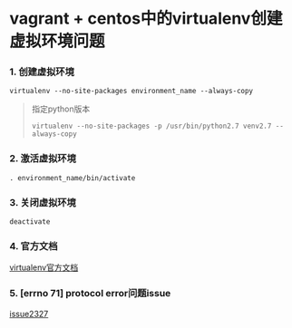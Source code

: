 # vagrant + centos中的virtualenv创建虚拟环境问题

### 1. 创建虚拟环境

`virtualenv --no-site-packages environment_name --always-copy`

> 指定python版本
>
> `virtualenv --no-site-packages -p /usr/bin/python2.7 venv2.7 --always-copy`

### 2. 激活虚拟环境

`. environment_name/bin/activate`

### 3. 关闭虚拟环境

`deactivate`

### 4. 官方文档

[virtualenv官方文档](https://link.jianshu.com/?t=http://virtualenv.readthedocs.org/en/latest/virtualenv.html)

### 5. [errno 71] protocol error问题issue

[issue2327](https://github.com/gratipay/gratipay.com/issues/2327)



